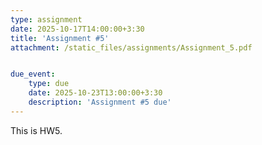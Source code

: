 ```yaml
---
type: assignment
date: 2025-10-17T14:00:00+3:30
title: 'Assignment #5'
attachment: /static_files/assignments/Assignment_5.pdf


due_event: 
    type: due
    date: 2025-10-23T13:00:00+3:30
    description: 'Assignment #5 due'
---
```

This is HW5.

